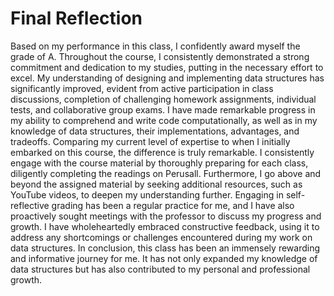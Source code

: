 # Final Reflection
Based on my performance in this class, I confidently award myself the grade of A. Throughout the course, I consistently demonstrated a strong commitment and dedication to my studies, putting in the necessary effort to excel.
My understanding of designing and implementing data structures has significantly improved, evident from active participation in class discussions, completion of challenging homework assignments, individual tests, and collaborative group exams. I have made remarkable progress in my ability to comprehend and write code computationally, as well as in my knowledge of data structures, their implementations, advantages, and tradeoffs. Comparing my current level of expertise to when I initially embarked on this course, the difference is truly remarkable.
I consistently engage with the course material by thoroughly preparing for each class, diligently completing the readings on Perusall. Furthermore, I go above and beyond the assigned material by seeking additional resources, such as YouTube videos, to deepen my understanding further.
Engaging in self-reflective grading has been a regular practice for me, and I have also proactively sought meetings with the professor to discuss my progress and growth. I have wholeheartedly embraced constructive feedback, using it to address any shortcomings or challenges encountered during my work on data structures.
In conclusion, this class has been an immensely rewarding and informative journey for me. It has not only expanded my knowledge of data structures but has also contributed to my personal and professional growth.

